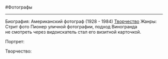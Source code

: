 #Фотографы 

---
Биография: Американский фотограф (1928 - 1984)
[Творчество](https://yandex.ru/images/search?stype=image&lr=213&nomisspell=1&text=%D0%B3%D0%B0%D1%80%D1%80%D0%B8%20%D0%B2%D0%B8%D0%BD%D0%BE%D0%B3%D1%80%D0%B0%D0%BD%D0%B4%20%D1%84%D0%BE%D1%82%D0%BE%D0%B3%D1%80%D0%B0%D1%84%D0%B8%D0%B8&source=related-query-serp)
Жанры: Стрит фото
Пионер уличной фотографии, подход Виногранда не смотреть через видоискатель стал его визитной карточкой.

Портрет:

Творчество:


